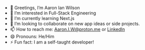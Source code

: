 - 👋 Greetings, I’m Aaron Ian Wilson
- 👀 I’m interested in Full-Stack Engineering
- 🌱 I’m currently learning Next.js
- 💞️ I’m looking to collaborate on new app ideas or side projects.
- 📫 How to reach me: Aaron.I.W@proton.me or <a href="https://www.linkedin.com/in/aaron-ian-wilson" target="_blank">LinkedIn</a>
- 😄 Pronouns: He/Him
- ⚡ Fun fact: I am a self-taught developer!

<!---
AaronIanWilson/AaronIanWilson is a ✨ special ✨ repository because its `README.md` (this file) appears on your GitHub profile.
You can click the Preview link to take a look at your changes.
--->
